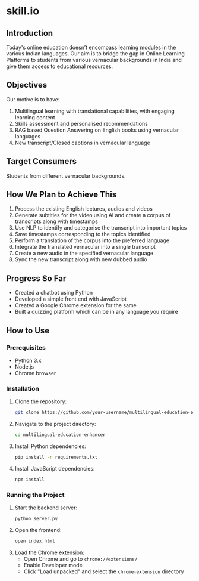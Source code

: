 # skill.io

## Introduction

Today's online education doesn’t encompass learning modules in the various Indian languages. Our aim is to bridge the gap in Online Learning Platforms to students from various vernacular backgrounds in India and give them access to educational resources.

## Objectives

Our motive is to have:
1. Multilingual learning with translational capabilities, with engaging learning content
2. Skills assessment and personalised recommendations
3. RAG based Question Answering on English books using vernacular languages
4. New transcript/Closed captions in vernacular language

## Target Consumers

Students from different vernacular backgrounds.

## How We Plan to Achieve This

1. Process the existing English lectures, audios and videos
2. Generate subtitles for the video using AI and create a corpus of transcripts along with timestamps
3. Use NLP to identify and categorise the transcript into important topics
4. Save timestamps corresponding to the topics identified
5. Perform a translation of the corpus into the preferred language
6. Integrate the translated vernacular into a single transcript
7. Create a new audio in the specified vernacular language
8. Sync the new transcript along with new dubbed audio

## Progress So Far

- Created a chatbot using Python
- Developed a simple front end with JavaScript
- Created a Google Chrome extension for the same
- Built a quizzing platform which can be in any language you require

## How to Use

### Prerequisites

- Python 3.x
- Node.js
- Chrome browser

### Installation

1. Clone the repository:
    ```bash
    git clone https://github.com/your-username/multilingual-education-enhancer.git
    ```
2. Navigate to the project directory:
    ```bash
    cd multilingual-education-enhancer
    ```
3. Install Python dependencies:
    ```bash
    pip install -r requirements.txt
    ```
4. Install JavaScript dependencies:
    ```bash
    npm install
    ```

### Running the Project

1. Start the backend server:
    ```bash
    python server.py
    ```
2. Open the frontend:
    ```bash
    open index.html
    ```
3. Load the Chrome extension:
    - Open Chrome and go to `chrome://extensions/`
    - Enable Developer mode
    - Click "Load unpacked" and select the `chrome-extension` directory

